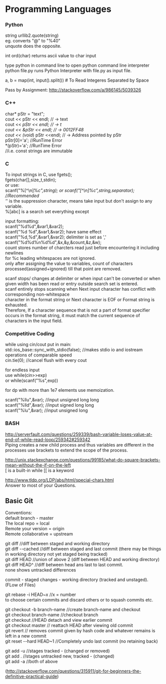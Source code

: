 # Programming Languages

### Python
string urllib2.quote(string)  
eg. converts "@" to "%40"  
unquote does the opposite.  

int ord(char) returns ascii value to char input  

type python in command line to open python command line interpreter  
python file.py runs Python Interpreter with file.py as input file.  

a, b = map(int, input().split()) # To Read Integeres Separated by Space  

Pass by Assignment: http://stackoverflow.com/a/986145/5039326  

### C++
char* pStr = "text";  
cout <<  pStr << endl; // -> text  
cout << *pStr << endl; // -> t  
cout << &pStr << endl; // -> 0012FF48  
cout << (void*) pStr <<endl; // -> Address pointed by pStr  
pStr[0]='a'; //RunTime Error  
*(pStr)='a'; //RunTime Error  
//i.e. const strings are immutable  

### C
To input strings in C, use fgets();  
fgets(char[],size_t,stdin);  
or use:  
scanf("%[^\n]%*c",string); or scanf("[^\n]%c",string,separator);  //Recommended   
'*' is the suppression character, means take input but don't assign to any variable.  
%[abc] is a search set everything except  
  
input formatting:  
scanf("%d%d",&var1,&var2);  
scanf("%d %d",&var1,&var2); have same effect  
scanf("%d,%d",&var1,&var2); delimiter is set as ','  
scanf("%d%d%n%d%d",&x,&y,&count,&z,&w);  
count stores number of charcters read just before encountering it including newlines  
for %c leading whitespaces are not ignored.  
only after assigning the value to variables, count of characters processed(assigned+ignored) till that point are removed.  

scanf stops/ changes at delimiter or when input can't be converted or when given width has been read or entry outside search set is entered.  
scanf entirely stops scanning when Next input character has conflict with corresponding non-whitespace  
character in the format string or Next character is EOF or Format string is exhausted.  
Therefore, If a character sequence that is not a part of format specifier occurs in the format string, it must match the current sequence of characters in the input field.  

### Competitive Coding
while using cin/cout put in main:  
std::ios_base::sync_with_stdio(false); //makes stdio io and iostream operations of comparable speed  
cin.tie(0); //cancel flush with every cout  

for endless input  
use while(cin>>exp)  
or  while(scanf("%s",exp))  

for dp with more than 1e7 elements use memoization.  

scanf("%llu",&var); //input unsigned long long  
scanf("%lld",&var); //input signed long long  
scanf("%lu",&var); //input unsigned long  


### BASH

http://serverfault.com/questions/259339/bash-variable-loses-value-at-end-of-while-read-loop/259342#259342  
Piping creates a new child process and thus variables are different in the processes use brackets to extend the scope of the process.  

http://unix.stackexchange.com/questions/99185/what-do-square-brackets-mean-without-the-if-on-the-left  
[ is a built-in while [[ is a keyword  

http://www.tldp.org/LDP/abs/html/special-chars.html  
Answer to most of your Questions.  

## Basic Git  
Conventions:  
default branch - master  
The local repo = local  
Remote your version = origin  
Remote collaborative = upstream  

git diff //diff between staged and working directory  
git diff --cached //diff between staged and last commit (there may be things in working directory not yet staged being tracked)  
git diff HEAD //union of above 2 (diff between HEAD and working directory)  
git diff HEAD^ //diff between head ans last to last commit.  
none shows untracked differences  
  
commit - staged changes - working directory (tracked and unstaged). (FLow of Files)  

git rebase -i HEAD~x //x = number  
to choose certain commits and discard others or to squash commits etc.  
  
git checkout -b branch-name //create branch-name and checkout  
git checkout branch-name //checkout branch  
git checkout <commit> //HEAD detach and view earlier commit  
git checkout master // reattach HEAD after viewing old commit  
git revert <commit> // removes commit given by hash code and whatever remains is left in a new commit  
git reset --hard HEAD~1 //Completely undo last commit (no retaining back) 
  
git add -u //stages tracked - (changed or removed)  
git add .  //stages untracked new, tracked - (changed)  
git add -a //both of above  

(http://stackoverflow.com/questions/315911/git-for-beginners-the-definitive-practical-guide)  
